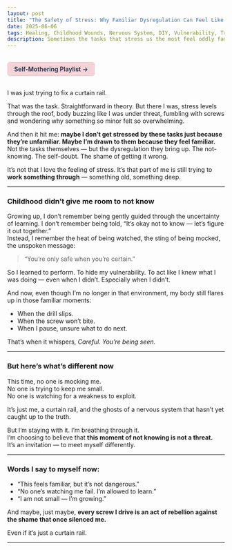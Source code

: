 ```yaml
---
layout: post
title: "The Safety of Stress: Why Familiar Dysregulation Can Feel Like Home"
date: 2025-06-06
tags: Healing, Childhood Wounds, Nervous System, DIY, Vulnerability, Trauma
description: Sometimes the tasks that stress us the most feel oddly familiar — because our nervous system learned to equate uncertainty with danger. But healing means staying with it, and choosing a different response.
---
```


<a href="https://music.youtube.com/playlist?list=PLuO5E1rh5RqIzePJeOjdXo62gwnYJ748_&si=NvtF0mzI9Sx2IoPu&shuffle=1" 
   target="_blank" 
   class="back-button"
   style="display:inline-block; margin: 1rem auto; background-color: #F4D3D8; color: #1A2D41; padding: 0.5rem 1rem; border-radius: 6px; font-weight: 600; text-decoration: none;">
  Self‑Mothering Playlist →
</a>

I was just trying to fix a curtain rail.

That was the task. Straightforward in theory. But there I was, stress levels through the roof, body buzzing like I was under threat, fumbling with screws and wondering why something so minor felt so overwhelming.

And then it hit me: **maybe I don’t get stressed by these tasks just because they’re unfamiliar. Maybe I’m drawn to them because they feel familiar.** Not the tasks themselves — but the dysregulation they bring up. The not-knowing. The self-doubt. The shame of getting it wrong.

It’s not that I love the feeling of stress. It’s that part of me is still trying to **work something through** — something old, something deep.

---

### Childhood didn’t give me room to not know

Growing up, I don’t remember being gently guided through the uncertainty of learning. I don’t remember being told, “It’s okay not to know — let’s figure it out together.”  
Instead, I remember the heat of being watched, the sting of being mocked, the unspoken message:  
> “You’re only safe when you’re certain.”

So I learned to perform. To hide my vulnerability. To act like I knew what I was doing — even when I didn’t. Especially when I didn’t.

And now, even though I’m no longer in that environment, my body still flares up in those familiar moments:  
- When the drill slips.  
- When the screw won’t bite.  
- When I pause, unsure what to do next.

That’s when it whispers, *Careful. You’re being seen.*

---

### But here’s what’s different now

This time, no one is mocking me.  
No one is trying to keep me small.  
No one is watching for a weakness to exploit.

It’s just me, a curtain rail, and the ghosts of a nervous system that hasn’t yet caught up to the truth.

But I’m staying with it. I’m breathing through it.  
I’m choosing to believe that **this moment of not knowing is not a threat.**  
It’s an invitation — to meet myself differently.

---

### Words I say to myself now:

- “This feels familiar, but it’s not dangerous.”
- “No one’s watching me fail. I’m allowed to learn.”
- “I am not small — I’m growing.”

And maybe, just maybe, **every screw I drive is an act of rebellion against the shame that once silenced me.**

Even if it’s just a curtain rail.

---